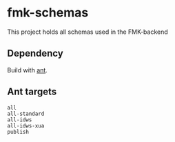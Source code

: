 # fmk-schemas

This project holds all schemas used in the FMK-backend

## Dependency

Build with [ant](https://ant.apache.org/bindownload.cgi).

## Ant targets

```
all
all-standard
all-idws
all-idws-xua
publish
```
